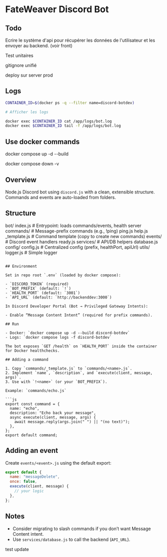 # FateWeaver Discord Bot

## Todo

Ecrire le système d'api pour récupérer les données de l'utilisateur et les envoyer au backend.
(voir front)

Test unitaires

gitignore unifié

deploy sur server prod

## Logs

```bash
CONTAINER_ID=$(docker ps -q --filter name=discord-botdev)

# Afficher les logs

docker exec $CONTAINER_ID cat /app/logs/bot.log
docker exec $CONTAINER_ID tail -f /app/logs/bot.log
```

## Use docker commands

docker compose up -d --build

docker compose down -v

## Overview

Node.js Discord bot using `discord.js` with a clean, extensible structure. Commands and events are auto-loaded from folders.

## Structure

bot/
index.js # Entrypoint: loads commands/events, health server
commands/ # Message-prefix commands (e.g., !ping)
ping.js
help.js
\_template.js # Command template (copy to create new commands)
events/ # Discord event handlers
ready.js
services/ # API/DB helpers
database.js
config/
config.js # Centralized config (prefix, healthPort, apiUrl)
utils/
logger.js # Simple logger

````

## Environment

Set in repo root `.env` (loaded by docker compose):

- `DISCORD_TOKEN` (required)
- `BOT_PREFIX` (default: `!`)
- `HEALTH_PORT` (default: `3001`)
- `API_URL` (default: `http://backenddev:3000`)

In Discord Developer Portal (Bot → Privileged Gateway Intents):

- Enable “Message Content Intent” (required for prefix commands).

## Run

- Docker: `docker compose up -d --build discord-botdev`
- Logs: `docker compose logs -f discord-botdev`

The bot exposes `GET /health` on `HEALTH_PORT` inside the container for Docker healthchecks.

## Adding a command

1. Copy `commands/_template.js` to `commands/<name>.js`.
2. Implement `name`, `description`, and `execute(client, message, args)`.
3. Use with `!<name>` (or your `BOT_PREFIX`).

Example: `commands/echo.js`

```js
export const command = {
  name: "echo",
  description: "Echo back your message",
  async execute(client, message, args) {
    await message.reply(args.join(" ") || "(no text)");
  },
};
export default command;
````

## Adding an event

Create `events/<event>.js` using the default export:

```js
export default {
  name: "messageDelete",
  once: false,
  execute(client, message) {
    // your logic
  },
};
```

## Notes

- Consider migrating to slash commands if you don’t want Message Content intent.
- Use `services/database.js` to call the backend (`API_URL`).

test update
